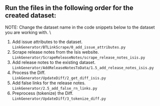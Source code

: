 ## Run the files in the following order for the created dataset:
NOTE: Change the dataset name in the code snippets below to the dataset you are working with. \
1. Add issue attributes to the dataset. \
`LinkGenerator/BTLinkScrape/0_add_issue_attributes.py` 
2. Scrape release notes from the Isis website. \
`LinkGenerator/ScrapeReleaseNotes/scrape_release_notes_isis.py`
3. Add release notes to the existing dataset. \
`LinkGenerator/AddReleaseNotesToData/1.5_add_release_notes_isis.py` 
4. Process the Diff. \
`LinkGenerator/UpdateDiff/2_get_diff_isis.py`
5. Add false links for the release notes. \
`LinkGenerator/2.5_add_false_rn_links.py`
6. Preprocess (tokenize) the Diff. \
`LinkGenerator/UpdateDiff/3_tokenize_diff.py`